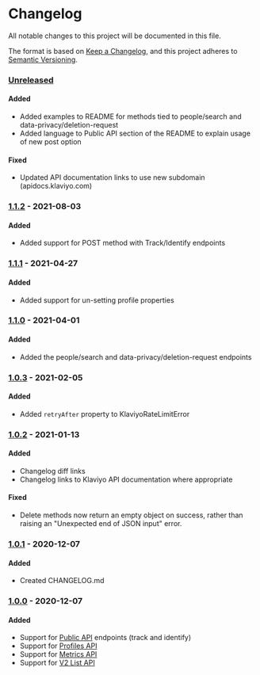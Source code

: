 # Changelog
All notable changes to this project will be documented in this file.

The format is based on [Keep a Changelog](https://keepachangelog.com/en/1.0.0/),
and this project adheres to [Semantic Versioning](https://semver.org/spec/v2.0.0.html).

### [Unreleased]
#### Added
- Added examples to README for methods tied to people/search and data-privacy/deletion-request
- Added language to Public API section of the README to explain usage of new post option

#### Fixed
- Updated API documentation links to use new subdomain (apidocs.klaviyo.com)

### [1.1.2] - 2021-08-03

#### Added
- Added support for POST method with Track/Identify endpoints

### [1.1.1] - 2021-04-27

#### Added
- Added support for un-setting profile properties

### [1.1.0] - 2021-04-01

#### Added
- Added the people/search and data-privacy/deletion-request endpoints

### [1.0.3] - 2021-02-05

#### Added
- Added `retryAfter` property to KlaviyoRateLimitError

### [1.0.2] - 2021-01-13

#### Added
- Changelog diff links
- Changelog links to Klaviyo API documentation where appropriate

#### Fixed
- Delete methods now return an empty object on success, rather than raising an "Unexpected end of JSON input" error.

### [1.0.1] - 2020-12-07

#### Added
- Created CHANGELOG.md

### [1.0.0] - 2020-12-07

#### Added
- Support for [Public API](https://www.klaviyo.com/docs/http-api) endpoints (track and identify)
- Support for [Profiles API](https://www.klaviyo.com/docs/api/people)
- Support for [Metrics API](https://www.klaviyo.com/docs/api/metrics)
- Support for [V2 List API](https://www.klaviyo.com/docs/api/v2/lists)

[Unreleased]: https://github.com/klaviyo/node-klaviyo/compare/1.1.2...HEAD
[1.1.2]: https://github.com/klaviyo/node-klaviyo/compare/1.1.1...1.1.2
[1.1.1]: https://github.com/klaviyo/node-klaviyo/compare/1.1.0...1.1.1
[1.1.0]: https://github.com/klaviyo/node-klaviyo/compare/1.0.3...1.1.0
[1.0.3]: https://github.com/klaviyo/node-klaviyo/compare/1.0.2...1.0.3
[1.0.2]: https://github.com/klaviyo/node-klaviyo/compare/26cf1da1612e3a2aea924210e2a48486345f474b...1.0.2
[1.0.1]: https://github.com/klaviyo/node-klaviyo/compare/c63216437dc38e98ffd86c88df3c6f6a63381934...26cf1da1612e3a2aea924210e2a48486345f474b
[1.0.0]: https://github.com/klaviyo/node-klaviyo/compare/6db9369980447ef4cfccfa018d5ebaaa27ef0f04...c63216437dc38e98ffd86c88df3c6f6a63381934
